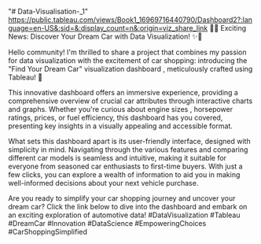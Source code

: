 "# Data-Visualisation-_1" 
https://public.tableau.com/views/Book1_16969716440790/Dashboard2?:language=en-US&:sid=&:display_count=n&:origin=viz_share_link
🚗✨ Exciting News: Discover Your Dream Car with Data Visualization! ✨🚀

Hello community! I'm thrilled to share a project that combines my passion for data visualization 
with the excitement of car shopping: introducing the "Find Your Dream Car" visualization dashboard
, meticulously crafted using Tableau! 🎉

This innovative dashboard offers an immersive experience, providing a comprehensive overview
of crucial car attributes through interactive charts and graphs. Whether you're curious about engine sizes
, horsepower ratings, prices, or fuel efficiency, this dashboard has you covered, presenting key insights
in a visually appealing and accessible format.

What sets this dashboard apart is its user-friendly interface, designed with simplicity in mind. Navigating
through the various features and comparing different car models is seamless and intuitive, making it suitable 
for everyone from seasoned car enthusiasts to first-time buyers. With just a few clicks, you can explore a wealth
of information to aid you in making well-informed decisions about your next vehicle purchase.

Are you ready to simplify your car shopping journey and uncover your dream car? Click the link below to dive into
the dashboard and embark on an exciting exploration of automotive data! #DataVisualization #Tableau #DreamCar 
#Innovation #DataScience #EmpoweringChoices #CarShoppingSimplified
